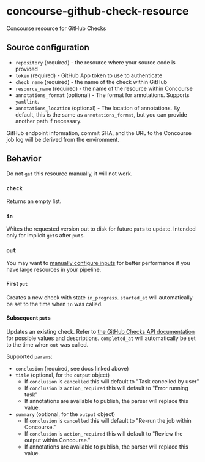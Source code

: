 # concourse-github-check-resource
Concourse resource for GitHub Checks

## Source configuration

- `repository` (required) - the resource where your source code is provided
- `token` (required) - GitHub App token to use to authenticate
- `check_name` (required) - the name of the check within GitHub
- `resource_name` (required) - the name of the resource within Concourse
- `annotations_format` (optional) - The format for annotations. Supports `yamllint`.
- `annotations_location` (optional) - The location of annotations. By default, this is the same as `annotations_format`, but you can provide another path if necessary.

GitHub endpoint information, commit SHA, and the URL to the Concourse job log will be derived from the environment.

## Behavior
Do not `get` this resource manually, it will not work.

### `check`
Returns an empty list.

### `in`
Writes the requested version out to disk for future `put`s to update. Intended only for implicit `get`s after `put`s.

### `out`
You may want to [manually configure inputs](https://concourse-ci.org/jobs.html#schema.step.put-step.inputs) for better performance if you have large resources in your pipeline.

#### First `put`
Creates a new check with state `in_progress`. `started_at` will automatically be set to the time when `in` was called.

#### Subsequent `put`s
Updates an existing check. Refer to [the GitHub Checks API documentation](https://docs.github.com/en/rest/reference/checks) for possible values and descriptions. `completed_at` will automatically be set to the time when `out` was called.

Supported `params`:
- `conclusion` (required, see docs linked above)
- `title` (optional, for the `output` object)
    - If `conclusion` is `cancelled` this will default to "Task cancelled by user"
    - If `conclusion` is `action_required` this will default to "Error running task"
    - If annotations are available to publish, the parser will replace this value.
- `summary` (optional, for the `output` object)
    - If `conclusion` is `cancelled` this will default to "Re-run the job within Concourse."
    - If `conclusion` is `action_required` this will default to "Review the output within Concourse."
    - If annotations are available to publish, the parser will replace this value.
